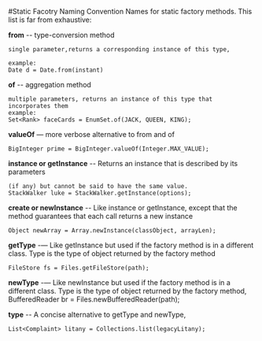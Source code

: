 #Static Facotry Naming Convention
Names for static factory methods. This list is far from exhaustive:

**from** -- type-conversion method

    single parameter,returns a corresponding instance of this type,

    example:
    Date d = Date.from(instant)

**of**  -- aggregation method 

    multiple parameters, returns an instance of this type that incorporates them
    example:
    Set<Rank> faceCards = EnumSet.of(JACK, QUEEN, KING);

**valueOf** — more verbose alternative to from and of

    BigInteger prime = BigInteger.valueOf(Integer.MAX_VALUE);

**instance or getInstance** -- Returns an instance that is described by its parameters    
    
    (if any) but cannot be said to have the same value.
    StackWalker luke = StackWalker.getInstance(options);

**create or newInstance** -- Like instance or getInstance,
except that the method guarantees that each call returns a new instance
    
    Object newArray = Array.newInstance(classObject, arrayLen);

**getType** -— Like getInstance
but used if the factory method is in a different class.
Type is the type of object returned by the factory method

    FileStore fs = Files.getFileStore(path);

**newType** -— Like newInstance
but used if the factory method is in a different class. Type is the type of object returned by the factory method,
BufferedReader br = Files.newBufferedReader(path);

**type** -- A concise alternative to getType and newType,

    List<Complaint> litany = Collections.list(legacyLitany);

